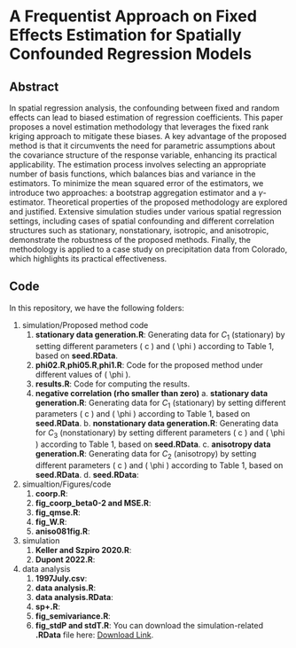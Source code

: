 # A Frequentist Approach on Fixed Effects Estimation for Spatially Confounded Regression Models
## Abstract
In spatial regression analysis, the confounding between fixed and random effects can lead to biased estimation of regression coefficients. This paper proposes a novel estimation methodology that leverages the fixed rank kriging approach to mitigate these biases. A key advantage of the proposed method is that it circumvents the need for parametric assumptions about the covariance structure of the response variable, enhancing its practical applicability. The estimation process involves selecting an appropriate number of basis functions, which balances bias and variance in the estimators. To minimize the mean squared error of the estimators, we introduce two approaches: a bootstrap aggregation estimator and a $γ$-estimator. Theoretical properties of the proposed methodology are explored and justified. Extensive simulation studies under various spatial regression settings, including cases of spatial confounding and different correlation structures such as stationary, nonstationary, isotropic, and anisotropic, demonstrate the robustness of the proposed methods. Finally, the methodology is applied to a case study on precipitation data from Colorado, which highlights its practical effectiveness.
## Code
In this repository, we have the following folders:
1. simulation/Proposed method code
   1. **stationary data generation.R**: Generating data for $C_1$ (stationary) by setting different parameters \( c \) and \( \phi \) according to Table 1, based on **seed.RData**. 
   2. **phi02.R**,**phi05.R**,**phi1.R**: Code for the proposed method under different values of \( \phi \).
   3. **results.R**: Code for computing the results.
   4. **negative correlation (rho smaller than zero)**
      a. **stationary data generation.R**: Generating data for $C_1$ (stationary) by setting different parameters \( c \) and \( \phi \) according to Table 1, based on **seed.RData**. 
      b. **nonstationary data generation.R**: Generating data for $C_3$ (nonstationary) by setting different parameters \( c \) and \( \phi \) according to Table 1, based on **seed.RData**. 
      c. **anisotropy data generation.R**: Generating data for $C_2$ (anisotropy) by setting different parameters \( c \) and \( \phi \) according to Table 1, based on **seed.RData**. 
      d. **seed.RData**:
2. simualtion/Figures/code
   1. **coorp.R**:
   2. **fig_coorp_beta0-2 and MSE.R**:
   3. **fig_qmse.R**:
   4. **fig_W.R**:
   5. **aniso081fig.R**:
3. simulation
   1. **Keller and Szpiro 2020.R**:
   2. **Dupont 2022.R**:
4. data analysis
   1. **1997July.csv**:
   2. **data analysis.R**:
   3. **data analysis.RData**:
   4. **sp+.R**:
   5. **fig_semivariance.R**:
   6. **fig_stdP and stdT.R**:
You can download the simulation-related **.RData** file here: [Download Link](https://drive.google.com/file/d/19L-tosdbqsskn7EHxPf610TTs1qCBt1u/view?usp=drive_link).
